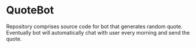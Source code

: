 # QuoteBot
Repository comprises source code for bot that generates random quote. Eventually bot will automatically chat with user every morning and send the quote.
